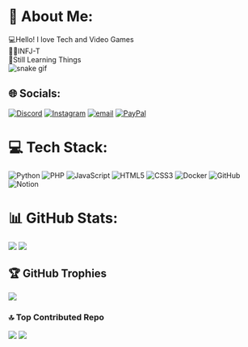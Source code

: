 # 💫 About Me:
💻Hello! I love Tech and Video Games<br>🧑🏻INFJ-T<br>🌱Still Learning Things<br> 
![snake gif](https://github.com/Aaron2657/Aaron2657/blob/output/snake.svg)
## 🌐 Socials:
[![Discord](https://img.shields.io/badge/Discord-%237289DA.svg?logo=discord&logoColor=white)](https://discord.gg/styrax1) [![Instagram](https://img.shields.io/badge/Instagram-%23E4405F.svg?logo=Instagram&logoColor=white)](https://instagram.com/la.mortzxc) [![email](https://img.shields.io/badge/Email-D14836?logo=gmail&logoColor=white)](mailto:aaronteston7@gmail.com) [![PayPal](https://img.shields.io/badge/PayPal-00457C?style=for-the-badge&logo=paypal&logoColor=white)](https://paypal.me/https://www.paypal.me/AaronTeston) <br>

# 💻 Tech Stack:
![Python](https://img.shields.io/badge/python-3670A0?style=flat&logo=python&logoColor=ffdd54) ![PHP](https://img.shields.io/badge/php-%23777BB4.svg?style=flat&logo=php&logoColor=white) ![JavaScript](https://img.shields.io/badge/javascript-%23323330.svg?style=flat&logo=javascript&logoColor=%23F7DF1E) ![HTML5](https://img.shields.io/badge/html5-%23E34F26.svg?style=flat&logo=html5&logoColor=white) ![CSS3](https://img.shields.io/badge/css3-%231572B6.svg?style=flat&logo=css3&logoColor=white) ![Docker](https://img.shields.io/badge/docker-%230db7ed.svg?style=flat&logo=docker&logoColor=white) ![GitHub](https://img.shields.io/badge/github-%23121011.svg?style=flat&logo=github&logoColor=white) ![Notion](https://img.shields.io/badge/Notion-%23000000.svg?style=flat&logo=notion&logoColor=white) 
# 📊 GitHub Stats:
![](https://github-readme-stats.vercel.app/api?username=Aaron2657&theme=dark&hide_border=false&include_all_commits=true&count_private=true)
![](https://nirzak-streak-stats.vercel.app/?user=Aaron2657&theme=dark&hide_border=false)<br/>


## 🏆 GitHub Trophies
![](https://github-profile-trophy.vercel.app/?username=Aaron2657&theme=radical&no-frame=false&no-bg=true&margin-w=4)

### 🔝 Top Contributed Repo
![](https://github-contributor-stats.vercel.app/api?username=Aaron2657&limit=5&theme=shadow_blue&combine_all_yearly_contributions=true)
[![](https://visitcount.itsvg.in/api?id=Aaron2657&icon=3&color=2)](https://visitcount.itsvg.in)
